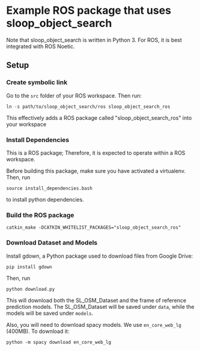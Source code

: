 # Example ROS package that uses sloop_object_search

Note that sloop_object_search is written in Python 3. For ROS, it is
best integrated with ROS Noetic.

## Setup

### Create symbolic link

Go to the `src` folder of your ROS workspace. Then run:
```
ln -s path/to/sloop_object_search/ros sloop_object_search_ros
```
This effectively adds a ROS package called "sloop_object_search_ros" into your workspace

### Install Dependencies

This is a ROS package; Therefore, it is expected to operate within a ROS workspace.

Before building this package, make sure you have activated a virtualenv. Then, run
```
source install_dependencies.bash
```
to install python dependencies.

### Build the ROS package
```
catkin_make -DCATKIN_WHITELIST_PACKAGES="sloop_object_search_ros"
```



### Download Dataset and Models
Install gdown, a Python package used to download files from Google Drive:
```
pip install gdown
```
Then, run
```
python download.py
```
This will download both the SL\_OSM\_Dataset and the frame of reference prediction models.
The SL\_OSM\_Dataset will be saved under `data`, while the models
will be saved under `models`.


Also, you will need to download spacy models. We use `en_core_web_lg` (400MB). To download it:
```
python -m spacy download en_core_web_lg
```
